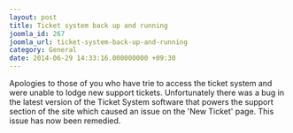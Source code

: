```yaml
---
layout: post
title: Ticket system back up and running
joomla_id: 267
joomla_url: ticket-system-back-up-and-running
category: General
date: 2014-06-29 14:33:16.000000000 +09:30
---
```

<p>Apologies to those of you who have trie to access the ticket system and were unable to lodge new support tickets. Unfortunately there was a bug in the latest version of the Ticket System software that powers the support section of the site which caused an issue on the 'New Ticket' page. This issue has now been remedied.&nbsp;</p>
